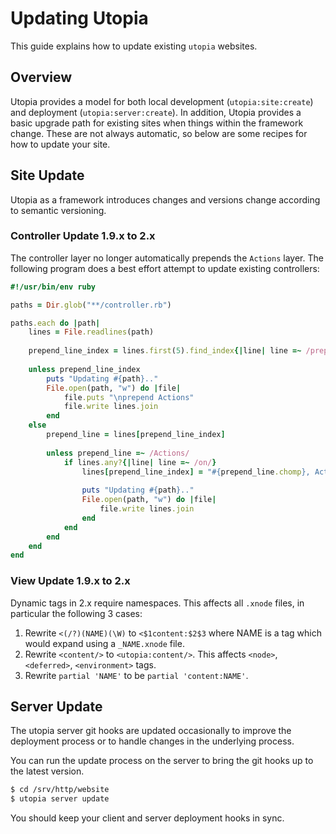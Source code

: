 # Updating Utopia

This guide explains how to update existing `utopia` websites.

## Overview

Utopia provides a model for both local development (`utopia:site:create`) and deployment (`utopia:server:create`). In addition, Utopia provides a basic upgrade path for existing sites when things within the framework change. These are not always automatic, so below are some recipes for how to update your site.

## Site Update

Utopia as a framework introduces changes and versions change according to semantic versioning. 

### Controller Update 1.9.x to 2.x

The controller layer no longer automatically prepends the `Actions` layer. The following program does a best effort attempt to update existing controllers:

```ruby
#!/usr/bin/env ruby

paths = Dir.glob("**/controller.rb")

paths.each do |path|
	lines = File.readlines(path)
	
	prepend_line_index = lines.first(5).find_index{|line| line =~ /prepend/}
	
	unless prepend_line_index
		puts "Updating #{path}.."
		File.open(path, "w") do |file|
			file.puts "\nprepend Actions"
			file.write lines.join
		end
	else
		prepend_line = lines[prepend_line_index]
		
		unless prepend_line =~ /Actions/
			if lines.any?{|line| line =~ /on/}
				lines[prepend_line_index] = "#{prepend_line.chomp}, Actions\n"
				
				puts "Updating #{path}.."
				File.open(path, "w") do |file|
					file.write lines.join
				end
			end
		end
	end
end
```

### View Update 1.9.x to 2.x

Dynamic tags in 2.x require namespaces. This affects all `.xnode` files, in particular the following 3 cases:

1. Rewrite `<(/?)(NAME)(\W)` to `<$1content:$2$3` where NAME is a tag which would expand using a `_NAME.xnode` file.
2. Rewrite `<content/>` to `<utopia:content/>`. This affects `<node>`, `<deferred>`, `<environment>` tags.
3. Rewrite `partial 'NAME'` to be `partial 'content:NAME'`.

## Server Update

The utopia server git hooks are updated occasionally to improve the deployment process or to handle changes in the underlying process.

You can run the update process on the server to bring the git hooks up to the latest version.

```bash
$ cd /srv/http/website
$ utopia server update
```

You should keep your client and server deployment hooks in sync.
